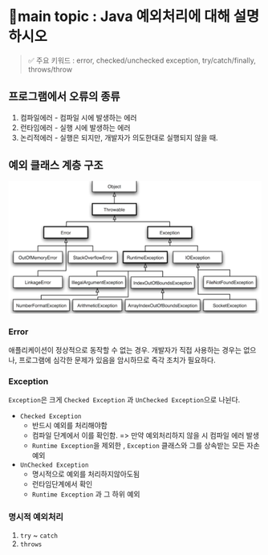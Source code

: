 # 📍main topic : Java 예외처리에 대해 설명하시오
> ✅ 주요 키워드 :  error, checked/unchecked exception, try/catch/finally, throws/throw


## 프로그램에서 오류의 종류
1. 컴파일에러 - 컴파일 시에 발생하는 에러
2. 런타임에러 - 실행 시에 발생하는 에러
3. 논리적에러 - 실행은 되지만, 개발자가 의도한대로 실행되지 않을 때.

## 예외 클래스 계층 구조
![exception_table.png](../img/exception_table.png)

### Error
애플리케이션이 정상적으로 동작할 수 없는 경우. 개발자가 직접 사용하는 경우는 없으나, 프로그램에
심각한 문제가 있음을 암시하므로 즉각 조치가 필요하다.


### Exception
`Exception`은 크게 `Checked Exception` 과 `UnChecked Exception`으로 나뉜다.

+ `Checked Exception` 
  + 반드시 예외를 처리해야함
  + 컴파일 단계에서 이를 확인함. => 만약 예외처리하지 않을 시 컴파일 에러 발생
  + `Runtime Exception`을 제외한 , `Exception` 클래스와 그를 상속받는 모든 자손 예외
+ `UnChecked Exception`
  + 명시적으로 예외를 처리하지않아도됨
  + 런타임단계에서 확인
  + `Runtime Exception` 과 그 하위 예외

### 명시적 예외처리
1. `try` ~ `catch`
2. `throws`



